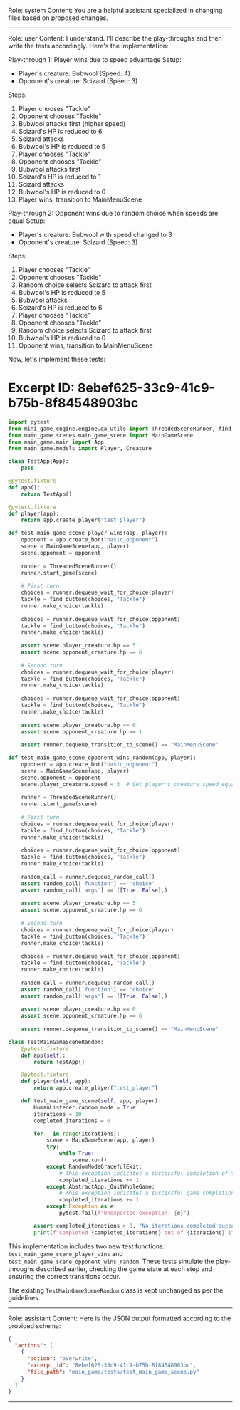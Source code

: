Role: system
Content: You are a helpful assistant specialized in changing files based on proposed changes.
__________________
Role: user
Content: I understand. I'll describe the play-throughs and then write the tests accordingly. Here's the implementation:

Play-through 1: Player wins due to speed advantage
Setup:
- Player's creature: Bubwool (Speed: 4)
- Opponent's creature: Scizard (Speed: 3)

Steps:
1. Player chooses "Tackle"
2. Opponent chooses "Tackle"
3. Bubwool attacks first (higher speed)
4. Scizard's HP is reduced to 6
5. Scizard attacks
6. Bubwool's HP is reduced to 5
7. Player chooses "Tackle"
8. Opponent chooses "Tackle"
9. Bubwool attacks first
10. Scizard's HP is reduced to 1
11. Scizard attacks
12. Bubwool's HP is reduced to 0
13. Player wins, transition to MainMenuScene

Play-through 2: Opponent wins due to random choice when speeds are equal
Setup:
- Player's creature: Bubwool with speed changed to 3
- Opponent's creature: Scizard (Speed: 3)

Steps:
1. Player chooses "Tackle"
2. Opponent chooses "Tackle"
3. Random choice selects Scizard to attack first
4. Bubwool's HP is reduced to 5
5. Bubwool attacks
6. Scizard's HP is reduced to 6
7. Player chooses "Tackle"
8. Opponent chooses "Tackle"
9. Random choice selects Scizard to attack first
10. Bubwool's HP is reduced to 0
11. Opponent wins, transition to MainMenuScene

Now, let's implement these tests:

# Excerpt ID: 8ebef625-33c9-41c9-b75b-8f84548903bc
```python main_game/tests/test_main_game_scene.py
import pytest
from mini_game_engine.engine.qa_utils import ThreadedSceneRunner, find_button
from main_game.scenes.main_game_scene import MainGameScene
from main_game.main import App
from main_game.models import Player, Creature

class TestApp(App):
    pass

@pytest.fixture
def app():
    return TestApp()

@pytest.fixture
def player(app):
    return app.create_player("test_player")

def test_main_game_scene_player_wins(app, player):
    opponent = app.create_bot("basic_opponent")
    scene = MainGameScene(app, player)
    scene.opponent = opponent
    
    runner = ThreadedSceneRunner()
    runner.start_game(scene)
    
    # First turn
    choices = runner.dequeue_wait_for_choice(player)
    tackle = find_button(choices, "Tackle")
    runner.make_choice(tackle)
    
    choices = runner.dequeue_wait_for_choice(opponent)
    tackle = find_button(choices, "Tackle")
    runner.make_choice(tackle)
    
    assert scene.player_creature.hp == 5
    assert scene.opponent_creature.hp == 6
    
    # Second turn
    choices = runner.dequeue_wait_for_choice(player)
    tackle = find_button(choices, "Tackle")
    runner.make_choice(tackle)
    
    choices = runner.dequeue_wait_for_choice(opponent)
    tackle = find_button(choices, "Tackle")
    runner.make_choice(tackle)
    
    assert scene.player_creature.hp == 0
    assert scene.opponent_creature.hp == 1
    
    assert runner.dequeue_transition_to_scene() == "MainMenuScene"

def test_main_game_scene_opponent_wins_random(app, player):
    opponent = app.create_bot("basic_opponent")
    scene = MainGameScene(app, player)
    scene.opponent = opponent
    scene.player_creature.speed = 3  # Set player's creature speed equal to opponent's
    
    runner = ThreadedSceneRunner()
    runner.start_game(scene)
    
    # First turn
    choices = runner.dequeue_wait_for_choice(player)
    tackle = find_button(choices, "Tackle")
    runner.make_choice(tackle)
    
    choices = runner.dequeue_wait_for_choice(opponent)
    tackle = find_button(choices, "Tackle")
    runner.make_choice(tackle)
    
    random_call = runner.dequeue_random_call()
    assert random_call['function'] == 'choice'
    assert random_call['args'] == ([True, False],)
    
    assert scene.player_creature.hp == 5
    assert scene.opponent_creature.hp == 6
    
    # Second turn
    choices = runner.dequeue_wait_for_choice(player)
    tackle = find_button(choices, "Tackle")
    runner.make_choice(tackle)
    
    choices = runner.dequeue_wait_for_choice(opponent)
    tackle = find_button(choices, "Tackle")
    runner.make_choice(tackle)
    
    random_call = runner.dequeue_random_call()
    assert random_call['function'] == 'choice'
    assert random_call['args'] == ([True, False],)
    
    assert scene.player_creature.hp == 0
    assert scene.opponent_creature.hp == 6
    
    assert runner.dequeue_transition_to_scene() == "MainMenuScene"

class TestMainGameSceneRandom:
    @pytest.fixture
    def app(self):
        return TestApp()

    @pytest.fixture
    def player(self, app):
        return app.create_player("test_player")

    def test_main_game_scene(self, app, player):
        HumanListener.random_mode = True
        iterations = 10
        completed_iterations = 0

        for _ in range(iterations):
            scene = MainGameScene(app, player)
            try:
                while True:
                    scene.run()
            except RandomModeGracefulExit:
                # This exception indicates a successful completion of the random choices
                completed_iterations += 1
            except AbstractApp._QuitWholeGame:
                # This exception indicates a successful game completion
                completed_iterations += 1
            except Exception as e:
                pytest.fail(f"Unexpected exception: {e}")

        assert completed_iterations > 0, "No iterations completed successfully"
        print(f"Completed {completed_iterations} out of {iterations} iterations")
```

This implementation includes two new test functions: `test_main_game_scene_player_wins` and `test_main_game_scene_opponent_wins_random`. These tests simulate the play-throughs described earlier, checking the game state at each step and ensuring the correct transitions occur.

The existing `TestMainGameSceneRandom` class is kept unchanged as per the guidelines.
__________________
Role: assistant
Content: Here is the JSON output formatted according to the provided schema:

```json
{
  "actions": [
    {
      "action": "overwrite",
      "excerpt_id": "8ebef625-33c9-41c9-b75b-8f84548903bc",
      "file_path": "main_game/tests/test_main_game_scene.py"
    }
  ]
}
```
__________________

